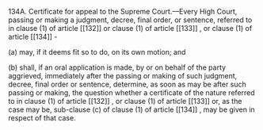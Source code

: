 134A. Certificate for appeal to the Supreme Court.—Every High Court, passing or making a judgment, decree, final order, or sentence, referred to in clause (1) of article [[132]]  or clause (1) of article [[133]] , or clause (1) of article [[134]]  -

(a) may, if it deems fit so to do, on its own motion; and

(b) shall, if an oral application is made, by or on behalf of the party aggrieved, immediately after the passing or making of such judgment, decree, final order or sentence, determine, as soon as may be after such passing or making, the question whether a certificate of the nature referred to in clause (1) of article [[132]] , or clause (1) of article [[133]]  or, as the case may be, sub-clause (c) of clause (1) of article [[134]] , may be given in respect of that case.

